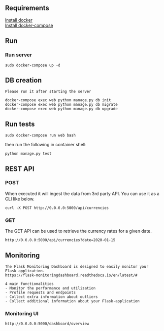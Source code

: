 ## Requirements

[Install docker](https://docs.docker.com/install/)   
[Install docker-compose](https://docs.docker.com/compose/install/)

## Run

### Run server

    sudo docker-compose up -d


##  DB creation

    Please run it after starting the server

    docker-compose exec web python manage.py db init
    docker-compose exec web python manage.py db migrate
    docker-compose exec web python manage.py db upgrade
    
## Run tests

	sudo docker-compose run web bash

then run the following in container shell:

 	python manage.py test

## REST API 

### POST 
When executed it will ingest the data from 3rd party API. You can use it as a CLI like below.
    
    curl -X POST http://0.0.0.0:5000/api/currencies

### GET
The GET API can be used to retrieve the currency rates for a given date.

    http://0.0.0.0:5000/api/currencies?date=2020-01-15

## Monitoring

    The Flask Monitoring Dashboard is designed to easily monitor your Flask application.
    https://flask-monitoringdashboard.readthedocs.io/en/latest/#

    4 main functionalities
    - Monitor the performance and utilization
    - Profile requests and endpoints
    - Collect extra information about outliers
    - Collect additional information about your Flask-application

### Monitoring UI

    http://0.0.0.0:5000/dashboard/overview





